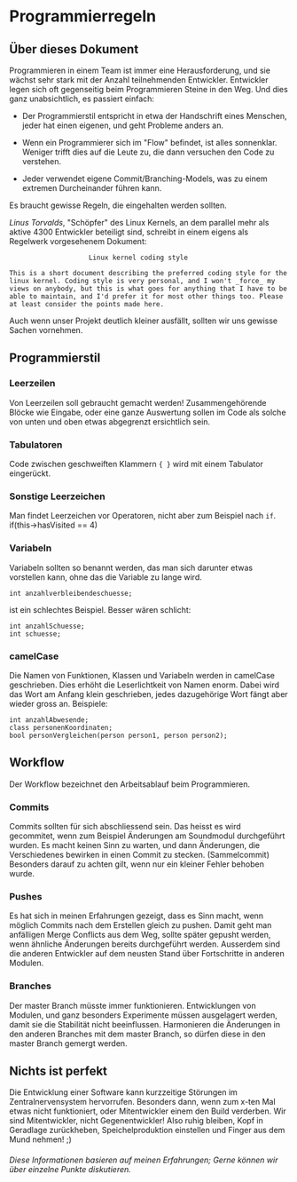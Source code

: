 # Programmierregeln
## Über dieses Dokument
Programmieren in einem Team ist immer eine Herausforderung, und sie wächst
sehr stark mit der Anzahl teilnehmenden Entwickler. Entwickler legen sich
oft gegenseitig beim Programmieren Steine in den Weg. Und dies ganz
unabsichtlich, es passiert einfach:

* Der Programmierstil entspricht in etwa der Handschrift eines Menschen,
  jeder hat einen eigenen, und geht Probleme anders an.

* Wenn ein Programmierer sich im "Flow" befindet, ist alles sonnenklar.
  Weniger trifft dies auf die Leute zu, die dann versuchen den Code
  zu verstehen.

* Jeder verwendet eigene Commit/Branching-Models, was zu einem
  extremen Durcheinander führen kann.

Es braucht gewisse Regeln, die eingehalten werden sollten.

*Linus Torvalds*, "Schöpfer" des Linux Kernels, an dem
parallel mehr als aktive 4300 Entwickler beteiligt sind, schreibt
in einem eigens als Regelwerk vorgesehenem Dokument:

						Linux kernel coding style
						
	This is a short document describing the preferred coding style for the
	linux kernel. Coding style is very personal, and I won't _force_ my
	views on anybody, but this is what goes for anything that I have to be
	able to maintain, and I'd prefer it for most other things too. Please
	at least consider the points made here.


Auch wenn unser Projekt deutlich kleiner ausfällt, sollten wir
uns gewisse Sachen vornehmen.

## Programmierstil
### Leerzeilen
Von Leerzeilen soll gebraucht gemacht werden! Zusammengehörende Blöcke
wie Eingabe, oder eine ganze Auswertung sollen im Code als solche von
unten und oben etwas abgegrenzt ersichtlich sein.

### Tabulatoren
Code zwischen geschweiften Klammern `{ }` wird mit einem Tabulator eingerückt.

### Sonstige Leerzeichen
Man findet Leerzeichen vor Operatoren, nicht aber zum Beispiel nach `if`.
	if(this->hasVisited == 4)

### Variabeln
Variabeln sollten so benannt werden, das man sich darunter etwas vorstellen
kann, ohne das die Variable zu lange wird.

	int anzahlverbleibendeschuesse;

ist ein schlechtes Beispiel. Besser wären schlicht:

	int anzahlSchuesse;
	int schuesse;

### camelCase
Die Namen von Funktionen, Klassen und Variabeln werden in camelCase geschrieben.
Dies erhöht die Leserlichtkeit von Namen enorm. Dabei wird das Wort am Anfang
klein geschrieben, jedes dazugehörige Wort fängt aber wieder gross an.
Beispiele:

	int anzahlAbwesende;
	class personenKoordinaten;
	bool personVergleichen(person person1, person person2);


## Workflow
Der Workflow bezeichnet den Arbeitsablauf beim Programmieren. 

### Commits
Commits sollten für sich abschliessend sein. Das heisst es wird gecommitet,
wenn zum Beispiel Änderungen am Soundmodul durchgeführt wurden. Es macht keinen
Sinn zu warten, und dann Änderungen, die Verschiedenes bewirken in einen Commit
zu stecken. (Sammelcommit) Besonders darauf zu achten gilt, wenn nur
ein kleiner Fehler behoben wurde.

### Pushes
Es hat sich in meinen Erfahrungen gezeigt, dass es Sinn macht, wenn möglich
Commits nach dem Erstellen gleich zu pushen. Damit geht man anfälligen
Merge Conflicts aus dem Weg, sollte später gepusht werden, wenn ähnliche
Änderungen bereits durchgeführt werden. Ausserdem sind die anderen Entwickler
auf dem neusten Stand über Fortschritte in anderen Modulen.

### Branches
Der master Branch müsste immer funktionieren. Entwicklungen von Modulen,
und ganz besonders Experimente müssen ausgelagert werden, damit sie die
Stabilität nicht beeinflussen. Harmonieren die Änderungen in den anderen
Branches mit dem master Branch, so dürfen diese in den master Branch
gemergt werden.  


## Nichts ist perfekt
Die Entwicklung einer Software kann kurzzeitige Störungen im
Zentralnervensystem hervorrufen. Besonders dann, wenn zum x-ten Mal
etwas nicht funktioniert, oder Mitentwickler einem den Build verderben.
Wir sind Mitentwickler, nicht Gegenentwickler! Also ruhig bleiben,
Kopf in Geradlage zurückheben, Speichelproduktion einstellen und Finger
aus dem Mund nehmen! ;)


###### Diese Informationen basieren auf meinen Erfahrungen; Gerne können wir über einzelne Punkte diskutieren.
